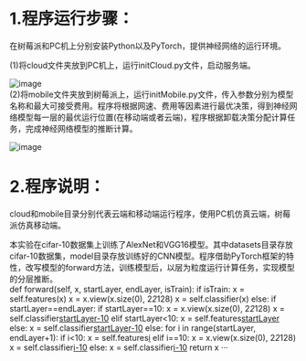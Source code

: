 1.程序运行步骤：
==============
在树莓派和PC机上分别安装Python以及PyTorch，提供神经网络的运行环境。      

(1)将cloud文件夹放到PC机上，运行initCloud.py文件，启动服务端。   

![image](https://github.com/wyc941012/Edge-Intelligence/blob/master/%E5%8D%B7%E7%A7%AF%E7%A5%9E%E7%BB%8F%E7%BD%91%E7%BB%9C%E5%8D%8F%E5%90%8C%E6%8E%A8%E6%96%AD%E4%BB%BF%E7%9C%9F%E7%B3%BB%E7%BB%9F/image/cloud.jpg)  
(2)将mobile文件夹放到树莓派上，运行initMobile.py文件，传入参数分别为模型名称和最大可接受费用。程序将根据网速、费用等因素进行最优决策，得到神经网络模型每一层的最优运行位置(在移动端或者云端)，程序根据卸载决策分配计算任务，完成神经网络模型的推断计算。      

![image](https://github.com/wyc941012/Edge-Intelligence/blob/master/%E5%8D%B7%E7%A7%AF%E7%A5%9E%E7%BB%8F%E7%BD%91%E7%BB%9C%E5%8D%8F%E5%90%8C%E6%8E%A8%E6%96%AD%E4%BB%BF%E7%9C%9F%E7%B3%BB%E7%BB%9F/image/mobile.jpg)     

2.程序说明：
=============
cloud和mobile目录分别代表云端和移动端运行程序，使用PC机仿真云端，树莓派仿真移动端。      

本实验在cifar-10数据集上训练了AlexNet和VGG16模型。其中datasets目录存放cifar-10数据集，model目录存放训练好的CNN模型。程序借助PyTorch框架的特性，改写模型的forward方法，训练模型后，以层为粒度运行计算任务，实现模型的分层推断。   
		def forward(self, x, startLayer, endLayer, isTrain):
		if isTrain:
		x = self.features(x)
		x = x.view(x.size(0), 2*2*128)
		x = self.classifier(x)
	else:
		if startLayer==endLayer:
			if startLayer==10:
				x = x.view(x.size(0), 2*2*128)
				x = self.classifier[startLayer-10](x)
			elif startLayer<10:
				x = self.features[startLayer](x)
			else:
				x = self.classifier[startLayer-10](x)
		else:
			for i in range(startLayer, endLayer+1):
				if i<10:
					x = self.features[i](x)
				elif i==10:
					x = x.view(x.size(0), 2*2*128)
					x = self.classifier[i-10](x)
				else:
					x = self.classifier[i-10](x)
	return x
···
